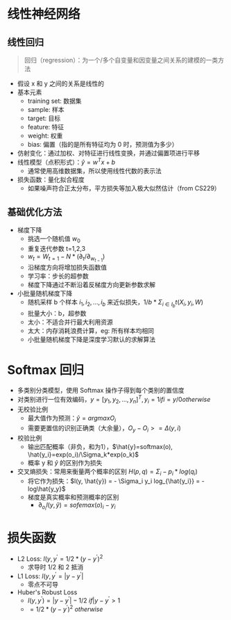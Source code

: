 # 线性神经网络

## 线性回归
> 回归（regression）：为一个/多个自变量和因变量之间关系的建模的一类方法
- 假设 x 和 y 之间的关系是线性的
- 基本元素
  - training set: 数据集
  - sample: 样本
  - target: 目标
  - feature: 特征
  - weight: 权重
  - bias: 偏置（指的是所有特征均为 0 时，预测值为多少）
- 仿射变化：通过加权、对特征进行线性变换，并通过偏置项进行平移
- 线性模型（点积形式）：$\hat{y} = w^Tx + b$
  - 通常使用高维数据集，所以使用线性代数的表示法
- 损失函数：量化拟合程度
  - 如果噪声符合正太分布，平方损失等加入极大似然估计（from CS229）

## 基础优化方法
- 梯度下降
  - 挑选一个随机值 $w_0$
  - 重复迭代参数 t=1,2,3
  - $w_t = W_{t=1}-N*(\partial_t/\partial_{w_{t-1}})$
  - 沿梯度方向将增加损失函数值
  - 学习率：步长的超参数
  - 梯度下降通过不断沿着反梯度方向更新参数求解
- 小批量随机梯度下降
  - 随机采样 b 个样本 $i_1,i_2,...,i_b$ 来近似损失，$1/b*\Sigma_{i \in I_b} t(X_i, y_i, W)$
  - 批量大小：b，超参数
  - 太小：不适合并行最大利用资源
  - 太大：内存消耗浪费计算，eg: 所有样本均相同
  - 小批量随机梯度下降是深度学习默认的求解算法

# Softmax 回归
- 多类别分类模型，使用 Softmax 操作子得到每个类别的置信度
- 对类别进行一位有效编码，$y=[y_1,y_2,...,y_n]^T, y_i = 1 if i=y / 0 otherwise$
- 无校验比例
  - 最大值作为预测：$\hat{y}=argmaxO_i$
  - 需要更置信的识别正确类（大余量），$O_y - O_i >= \Delta(y, i)$
- 校验比例
  - 输出匹配概率（非负，和为1），$\hat{y}=softmax(o), \hat{y_i}=exp(o_i)/\Sigma_k*exp(o_k)$
  - 概率 y 和 $\hat{y}$ 的区别作为损失
- 交叉熵损失：常用来衡量两个概率的区别 $H(p, q) = \Sigma_i - p_i*log(q_i)$
  - 将它作为损失：$l(y, \hat{y}) = - \Sigma_i y_i log_{\hat{y_i}} = -log\hat{y_y}$
  - 梯度是真实概率和预测概率的区别
    - $\partial_{o_i}l(y, \hat{y}) = sofemax(o)_i - y_i$
 
# 损失函数
- L2 Loss: $l(y,y^{'}=1/2*(y-y^{'})^2$
  - 求导时 1/2 和 2 抵消
- L1 Loss: $l(y,y^{'}=|y-y^{'}|$
  - 零点不可导
- Huber's Robust Loss
  -  $l(y,y^{'})=|y-y^{'}|-1/2$  $if |y-y^{'} > 1$
  -  $=1/2*(y-y^{'})^2$ $otherwise$


